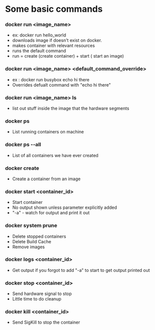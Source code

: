 # Some basic commands

### docker run <image_name>
- ex: docker run hello_world
- downloads image if doesn't exist on docker.
- makes container with relevant resources 
- runs the default command
- run = create (create container) + start ( start an image)

### docker run <image_name> <default_command_override>

- ex : docker run busybox echo hi there
- Overrides defualt command with "echo hi there"

### docker run <image_name> ls

- list out stuff inside the image that the hardware segments

### docker ps 

- List running containers on machine

### docker ps --all

- List of all containers we have ever created

###  docker create <image name>

- Create a container from an image

### docker start <container_id> 

- Start container
- No output shown unless parameter explicitly added  
- "-a" - watch for output and print it out

### docker system prune

- Delete stopped containers
- Delete Build Cache
- Remove images
	
### docker logs <container_id>

- Get output if you forgot to add "-a" to start to get output printed out

### docker stop <container_id>

- Send hardware signal to stop 
- Little time to do cleanup 

### docker kill <container_id>

- Send SigKill to stop the container

